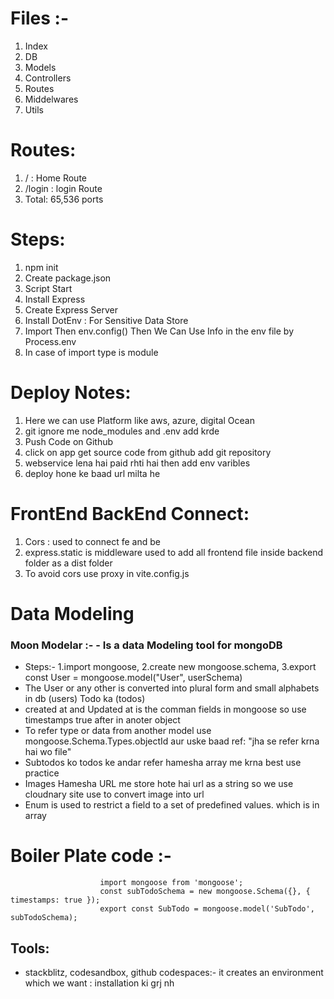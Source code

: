 # Files :-

1. Index
2. DB
3. Models
4. Controllers
5. Routes
6. Middelwares
7. Utils

# Routes:

1. / : Home Route
2. /login : login Route
3. Total: 65,536 ports

# Steps:

1. npm init
2. Create package.json
3. Script Start
4. Install Express
5. Create Express Server
6. Install DotEnv : For Sensitive Data Store
7. Import Then env.config() Then We Can Use Info in the env file by Process.env 
8. In case of import type is module

# Deploy Notes:

1. Here we can use Platform like aws, azure, digital Ocean
2. git ignore me node_modules and .env add krde
3. Push Code on Github
4. click on app get source code from github add git repository
5. webservice lena hai paid rhti hai then add env varibles
6. deploy hone ke baad url milta he

# FrontEnd BackEnd Connect:

1. Cors : used to connect fe and be
2. express.static is middleware used to add all frontend file inside backend folder as a dist folder
3. To avoid cors use proxy in vite.config.js

# Data Modeling

### Moon Modelar :- - Is a data Modeling tool for mongoDB

- Steps:- 1.import mongoose, 2.create new mongoose.schema, 3.export const User = mongoose.model("User", userSchema)
- The User or any other is converted into plural form and small alphabets in db (users) Todo ka (todos)
- created at and Updated at is the comman fields in mongoose so use timestamps true after in anoter object
- To refer type or data from another model use mongoose.Schema.Types.objectId aur uske baad ref: "jha se refer krna hai wo file"
- Subtodos ko todos ke andar refer hamesha array me krna best use practice
- Images Hamesha URL me store hote hai url as a string so we use cloudnary site use to convert image into url
- Enum is used to restrict a field to a set of predefined values. which is in array
# Boiler Plate code :-
                        import mongoose from 'mongoose';
                        const subTodoSchema = new mongoose.Schema({}, { timestamps: true });
                        export const SubTodo = mongoose.model('SubTodo', subTodoSchema);


## Tools:

- stackblitz, codesandbox, github codespaces:- it creates an environment which we want : installation ki grj nh
